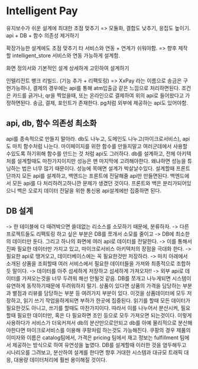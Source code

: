 # Intelligent Pay

유지보수가 쉬운 설계에 최대한 초점 맞추기
=> 모듈화, 결합도 낮추기, 응집도 높이기.
api + DB + 함수 의존성 제거하기

확장가능한 설계에도 초점 맞추기
타 서비스와 연동 + 연계가 쉬워야함.
=> 향후 제작할 intelligent_store 서비스와 연동 가능하게 설계함.

화면 정의서와 기본적인 설계 상세하게 고민하여 설계하기

인텔리전트 뱅크 리빌드. (기능 추가 + 리팩토링) => XxPay 라는 이름으로
송금은 구현가능하나, 결제의 경우에는 api를 통해 atm입출금 같은 느낌으로 처리하면된다.
조건은 카드를 긁거나, qr을 찍었을때, 또는 온라인으로 결제하여 위의 api로 들어왔다고 가정하면된다.
송금, 결제, 포인트가 존재한다.
pg처럼 외부에 제공하는 api도 있어야함.

## api, db, 함수 의존성 최소화
api를 종속적으로 만들지 말아라. db도 나누고, 도메인도 나누고(마이크로서비스), api도 마치 함수처럼 나눈다. 
마이페이지를 위한 함수를 만들지말고 여러군데에서 사용할 수있도록 하기위해 함수를 만드는 것 처럼 api도 그러하다. 
db를 설계하고, 전체 아키텍처를 설계할때도 마찬가지이지만 성능은 맨 마지막에 고려해야한다. 
왜냐하면 성능을 튜닝하는 법은 너무 많기 때문이다. 성능에 목매면 설계가 박살날수있다.
설계할때 프론트 단까지 모든 api를 설계하고, 백엔드는 프론트에 전달해줄 api만 만들면된다. 
백엔드에서 모든 api를 다 처리하려고하니깐 문제가 생겼던 것이다. 
프론트와 백은 분리가되어있으니 백은 오로지 데이터 전달을 위한 통신용 api설계에만 집중하면 된다.

## DB 설계
-> 한 테이블에 다 때려박으면 쓸데없는 리소스를 소모하기 때문에, 분류하자.
-> 다른 프로젝트들도 리팩토링 하고 싶은 부분은 DB를 쪼개서 소모를 줄이고
-> DB에 최소한의 데이터만 둔다. 그리고 하나의 화면에 여러 api로 데이터를 전달한다.
-> 이를 통해서 진짜 필요한 데이터만 가지고 있고, 마이크로서비스 아키텍처의 장점을 극대화 한다.
-> 필요한 api로 땡겨오고, 데이터베이스에는 꼭 필요한것만 저장하라.
-> 마치 아래에서 소개된 상품을 조회할때 여러 서비스에서 필요한 데이터들을 가져와 최종적으로 조합하듯 말이다.
-> 데이터를 아주 섬세하게 저장하고 섬세하게 가져오자!!
-> 외부 api로 데이터를 가져오는것을 너무 두려워 해선 안될것 같음.
DB를 쪼개고 나누게되면 시스템이 유연하게 동작하기때문에 두려워하지 말기.
상품이 있다면 상품의 가격을 담당하는 부분과 별점과 리뷰를 담당하는 부분 등 여려가지 부분이 있다.
이것을 상품데이터에 모두 저장하고, 읽기 쓰기 작업을하게되면 부하가 한곳에 집중된다.
읽기를 할때 모든 데이터가 필요한것도 아니고, 쓰기를 할때도 마찬가지이다.
따라서 이를 나누어서 분산시켜, 필요할때 필요한 데이터만, 혹은 다 필요하면 조인 등으로 모두 가져오면 되는것이다.
이렇게 사용하다가 서비스가 더욱커져서 db의 분산만으로안되고 db를 아예 물리적으로 분산해야한다면
마이크로서비스를 이용해 쿠팡처럼 하는것도 가능해진다.
쿠팡의 경우 제품의 이미자와 이름은 catalog팀에서, 가격은 pricing 팀에서
재고 정보는 fulfillment 팀에서 제공하는 방식으로 하여 유연성을 높였다.
DB를 설계할때 이러한 것을 염두해두고 시나리오를 그려보고, 
분산하여 설계를 한다면 향후 거대한 시스템과 대규모 트래픽 대응, 대용량 데이터처리에 훨씬 용이해질 것이다.